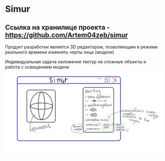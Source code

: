 # Simur 
Ссылка на хранилице проекта - https://github.com/Artem04zeb/simur
-------------------------------------------------------------------
Продукт разработки является 3D редактором, позволяющим в режими реального времени изменять черты лица (модели)

Индивидуальная задача наложение тектур на сложные объекты и работа с освещением модели
![Предварительный вариант рабочего окна](https://github.com/KaterinaVat/misis2023f-22-03-vatagina-e-e/blob/main/Без%20имени.png)

